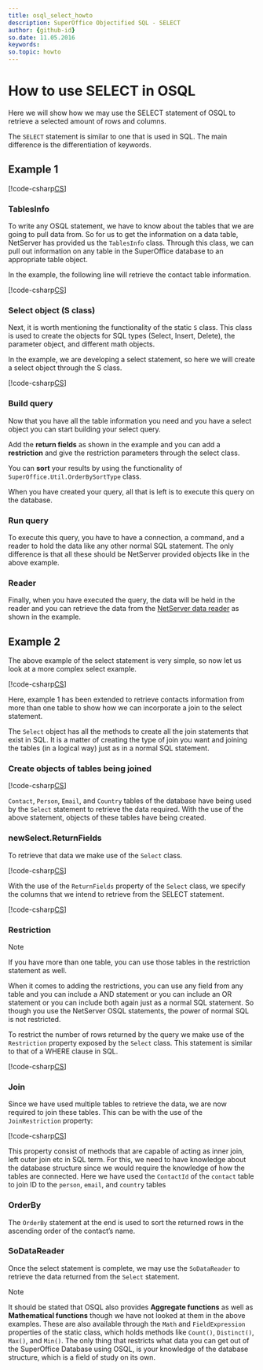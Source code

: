 ```yaml
---
title: osql_select_howto
description: SuperOffice Objectified SQL - SELECT
author: {github-id}
so.date: 11.05.2016
keywords: 
so.topic: howto
---
```


# How to use SELECT in OSQL

Here we will show how we may use the SELECT statement of OSQL to retrieve a selected amount of rows and columns.

The `SELECT` statement is similar to one that is used in SQL. The main difference is the differentiation of keywords.

## Example 1

[!code-csharp[CS](includes/select-1.cs)]

### TablesInfo

To write any OSQL statement, we have to know about the tables that we are going to pull data from. So for us to get the information on a data table, NetServer has provided us the `TablesInfo` class. Through this class, we can pull out information on any table in the SuperOffice database to an appropriate table object.

In the example, the following line will retrieve the contact table information.

[!code-csharp[CS](includes/select-1.cs?range=10)]

### Select object (S class)

Next, it is worth mentioning the functionality of the static `S` class. This class is used to create the objects for SQL types (Select, Insert, Delete), the parameter object, and different math objects.

In the example, we are developing a select statement, so here we will create a select object through the S class.

[!code-csharp[CS](includes/select-1.cs?range=13)]

### Build query

Now that you have all the table information you need and you have a select object you can start building your select query.

Add the **return fields** as shown in the example and you can add a **restriction** and give the restriction parameters through the select class.

You can **sort** your results by using the functionality of `SuperOffice.Util.OrderBySortType` class.

When you have created your query, all that is left is to execute this query on the database.

### Run query

To execute this query, you have to have a connection, a command, and a reader to hold the data like any other normal SQL statement. The only difference is that all these should be NetServer provided objects like in the above example.

### Reader

Finally, when you have executed the query, the data will be held in the reader and you can retrieve the data from the [NetServer data reader][1] as shown in the example.

## Example 2

The above example of the select statement is very simple, so now let us look at a more complex select example.

[!code-csharp[CS](includes/select-2.cs)]

Here, example 1 has been extended to retrieve contacts information from more than one table to show how we can incorporate a join to the select statement.

The `Select` object has all the methods to create all the join statements that exist in SQL. It is a matter of creating the type of join you want and joining the tables (in a logical way) just as in a normal SQL statement.

### Create objects of tables being joined

[!code-csharp[CS](includes/select-2.cs?range=8-11)]

`Contact`, `Person`, `Email`, and `Country` tables of the database have being used by the `Select` statement to retrieve the data required. With the use of the above statement, objects of these tables have being created.

### newSelect.ReturnFields

To retrieve that data we make use of the `Select` class.

[!code-csharp[CS](includes/select-2.cs?range=14)]

With the use of the `ReturnFields` property of the `Select` class, we specify the columns that we intend to retrieve from the SELECT statement.

[!code-csharp[CS](includes/select-2.cs?range=16)]

### Restriction

> [!NOTE]
> If you have more than one table, you can use those tables in the restriction statement as well.

When it comes to adding the restrictions, you can use any field from any table and you can include a AND statement or you can include an OR statement or you can include both again just as a normal SQL statement. So though you use the NetServer OSQL statements, the power of normal SQL is not restricted.

To restrict the number of rows returned by the query we make use of the `Restriction` property exposed by the `Select` class. This statement is similar to that of a WHERE clause in SQL.

[!code-csharp[CS](includes/select-2.cs?range=19)]

### Join

Since we have used multiple tables to retrieve the data, we are now required to join these tables. This can be with the use of the `JoinRestriction` property:

[!code-csharp[CS](includes/select-2.cs?range=22-24)]

This property consist of methods that are capable of acting as inner join, left outer join etc in SQL term. For this, we need to have knowledge about the database structure since we would require the knowledge of how the tables are connected. Here we have used the `ContactId` of the `contact` table to join ID to the `person`, `email`, and `country` tables

### OrderBy

The `OrderBy` statement at the end is used to sort the returned rows in the ascending order of the contact’s name.

### SoDataReader

Once the select statement is complete, we may use the `SoDataReader` to retrieve the data returned from the `Select` statement.

> [!NOTE]
> It should be stated that OSQL also provides **Aggregate functions** as well as **Mathematical functions** though we have not looked at them in the above examples. These are also available through the `Math` and `FieldExpression` properties of the static class, which holds methods like `Count()`, `Distinct()`, `Max()`, and `Min()`. The only thing that restricts what data you can get out of the SuperOffice Database using OSQL, is your knowledge of the database structure, which is a field of study on its own.

<!-- Referenced links -->
[1]: so-data-reader.md
